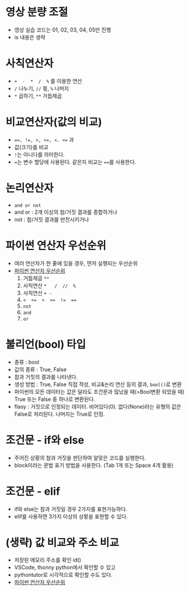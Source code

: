 # 영상 분량 조절
- 영상 실습 코드는 01, 02, 03, 04, 05만 진행
- is 내용은 생략

# 사칙연산자
- `+  -  *  /  %` 를 이용한 연산
- `/`  나누기,  `//` 몫,  `%` 나머지
- `*` 곱하기,  `**` 거듭제곱

# 비교연산자(값의 비교)
- `==, !=, >, >=, <. <=` 과
- 값(크기)를 비교
- `!`는 아니다를 의미한다.
- `=`는 변수 할당에 사용된다. 같은지 비교는 `==`를 사용한다.

# 논리연산자
- `and or not`
- and or : 2개 이상의 참/거짓 결과를 종합하거나
- not : 참/거짓 결과를 반전시키거나

# 파이썬 연산자 우선순위
- 여러 연산자가 한 줄에 있을 경우, 먼저 실행되는 우선순위
- [파이썬 연산자 우선순위](https://docs.python.org/3/reference/expressions.html#operator-precedence)
  1. 거듭제곱 `**`
  2. 사칙연산 `*   /  //  %`
  3. 사칙연산 `+ -`
  4. `<  <=  >  >=  !=  ==`
  5. `not`
  6. `and`
  7. `or`

# 불리언(bool) 타입
- 종류 : bool
- 값의 종류 : True, False
- 참과 거짓의 결과를 나타낸다.
- 생성 방법 : True, False 직접 작성, 비교&논리 연산 등의 결과, `bool()`로 변환
- 파이썬의 모든 데이터는 값은 달라도 조건문과 많났을 때(=Bool변환 되었을 때) True 또는 False 중 하나로 변환된다.
- flasy : 거짓으로 인정되는 데이터. 비어있다(0). 없다(None)라는 유형의 값은 False로 처리된다. 나머지는 True로 인정.

# 조건문 - if와 else
- 주어진 상황의 참과 거짓을 판단하여 알맞은 코드를 실행한다.
- block이라는 문법 표기 방법을 사용한다. (Tab 1개 또는 Space 4개 활용)

# 조건문 - elif
- if와 else는 참과 거짓일 경우 2가지를 표현가능하다.
- elif를 사용하면 3가지 이상의 상황을 표현할 수 있다.

# (생략) 값 비교와 주소 비교
- 저장된 메모리 주소를 확인 id()
- VSCode, thonny python에서 확인할 수 있고
- pythontutor로 시각적으로 확인할 수도 있다.
- [파이썬 연산자 우선순위](https://docs.python.org/3/reference/expressions.html#operator-precedence)
